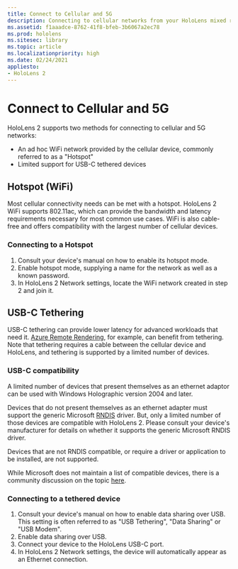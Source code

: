 ```yaml
---
title: Connect to Cellular and 5G
description: Connecting to cellular networks from your HoloLens mixed reality devices.
ms.assetid: f1aaadce-8762-41f8-bfeb-3b6067a2ec78
ms.prod: hololens
ms.sitesec: library
ms.topic: article
ms.localizationpriority: high
ms.date: 02/24/2021
appliesto:
- HoloLens 2
---
```


# Connect to Cellular and 5G

HoloLens 2 supports two methods for connecting to cellular and 5G networks:

- An ad hoc WiFi network provided by the cellular device, commonly referred to as a "Hotspot"
- Limited support for USB-C tethered devices

## Hotspot (WiFi)

Most cellular connectivity needs can be met with a hotspot. HoloLens 2 WiFi supports 802.11ac, which can provide the bandwidth and latency requirements necessary for most common use cases. WiFi is also cable-free and offers compatibility with the largest number of cellular devices.

### Connecting to a Hotspot

1. Consult your device's manual on how to enable its hotspot mode.
1. Enable hotspot mode, supplying a name for the network as well as a known password.
1. In HoloLens 2 Network settings, locate the WiFi network created in step 2 and join it.

## USB-C Tethering

USB-C tethering can provide lower latency for advanced workloads that need it. [Azure Remote Rendering](https://azure.microsoft.com/services/remote-rendering), for example, can benefit from tethering. Note that tethering requires a cable between the cellular device and HoloLens, and tethering is supported by a limited number of devices.

### USB-C compatibility

A limited number of devices that present themselves as an ethernet adaptor can be used with Windows Holographic version 2004 and later.

Devices that do not present themselves as an ethernet adapter must support the generic Microsoft [RNDIS](/windows-hardware/drivers/network/overview-of-remote-ndis--rndis-) driver. But, only a limited number of those devices are compatible with HoloLens 2. Please consult your device's manufacturer for details on whether it supports the generic Microsoft RNDIS driver.

Devices that are not RNDIS compatible, or require a driver or application to be installed, are not supported.

While Microsoft does not maintain a list of compatible devices, there is a community discussion on the topic [here](https://aka.ms/HLCommunityCell).

### Connecting to a tethered device

1. Consult your device's manual on how to enable data sharing over USB. This setting is often referred to as "USB Tethering", "Data Sharing" or "USB Modem".
1. Enable data sharing over USB.
1. Connect your device to the HoloLens USB-C port.
1. In HoloLens 2 Network settings, the device will automatically appear as an Ethernet connection.
